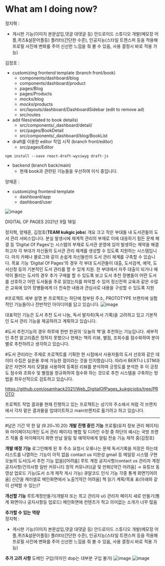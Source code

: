 # What am I doing now?  
  
정지혁 :  
- 게시판 기능(이미지 본문삽입,댓글 대댓글 등)
안드로이드 스튜디오 개발(메모장 어플,퀴즈&설문어플등)
플러터(간단한 수준), 인공지능(스타일 트렌스퍼 등을 적용해 프로필 사진에 변화를 주어 신선한 느낌을 줘 볼 수 있음, 사용 결정시 바로 적용 가능)  
  
김정호 :  
- customizing frontend template (branch front/book)  
  - components/dashboard/blog
  - components/dashboard/product
  - pages/Blog
  - pages/Products
  - _mocks_/blog
  - _mocks_/products
  - src/layouts/dashboard/DashboardSidebar (edit to remove ad)
  - src/routes
- add files(related to book details)
  - src/components/_dashboard/detail/
  - src/pages/BookDetail
  - src/components/_dashboard/blog/BookList  
- draft를 이용한 editor 작업 시작 (branch front/editor)
  - src/pages/Editor  
```
npm install --save react-draft-wysiwyg draft-js
```
- backend (branch back/main)
  - 현재 book과 관련된 기능들을 우선하여 이식 중입니다.  
    
양재훈 :  
- customizing frontend template  
  - dashboard/app
  - dashboard/user  

![image](https://user-images.githubusercontent.com/63538097/133967319-ec898419-a423-440e-86cd-51ba1965b924.png)

DIGITAL OF PAGES
2021년 9월 18일 


정지혁, 양재훈, 김정호(**TEAM kukgic jobs**)
개요
크고 작은 부대들 내 도서관들의 도서 관리 서비스입니다. 
분실 발생시에 체계적 관리의 부재로 이에 대응하기 힘든 문제 해결 등
 ‘Digital Of Pages’는 시스템의 부재로 도서관 운영에 있어 발생하는 제약을 해결하고자 각 부대가 자신들의 도서관 관리 체계를 생성할 수 있도록 지원하는 시스템입니다. 
마치 카페나 블로그와 같이 손쉽게 자신들만의 도서 관리 체계를 구축할 수 있습니다.
목표 기능
‘Digital Of Pages’의 경우 각 부대 도서관들이 대출, 도서검색, 예약, 도서신청 등의 기본적인 도서 관리를 할 수 있게 지원.
한 부대에서 자주 대출이 되거나 예약이 몰리는 도서의 경우 추가 구매를 할 수 있도록 보고
도서 추천
장병들이 어떤 도서를 선호하고 어떤 도서들을 주로 읽었는지를 파악할 수 있어 정신전력 교육과 같은 수많은 교육에 있어 장병들에게 더 친숙한 내용과 관심사로 내용을 구성할 수 있도록 지원



#프로젝트 세부 설명
본 프로젝트는 하단에 첨부된 주소, PROTOTYPE 브랜치에 실험적인 기능들이나 전반적인 아이디어를 담고 있습니다.
![image](https://user-images.githubusercontent.com/63538097/133967347-02b6cf24-649d-443b-be8d-c27eedc4f244.png)

대표적인 기능은 도서 추천 도서 나눔, 독서 발자취(독서 기록)을 고려하고 있고 기본적인 도서 관리 기능을 제공하려고 계획하고 있습니다. 

#도서 추천기능의 경우 하루에 한번 한권의 ‘오늘의 책'을 추천하는 기능입니다. 세부적인 추천 알고리즘은 정하지 못했으나 현재는 책의 리뷰, 별점, 조회수를 점수화하여 분야별로 추천하려고 생각하고 있습니다.

#도서 관리라는 주제로 프로젝트를 기획한 현 시점에서 사용자들의 도서 선호와 같은 데이터 수집은 실운용 후에 가능한 점이라는 것을 인지했습니다. 따라서 BERT나 LSTM과 같은 자연어 처리 모델을 사용하여 등록된 리뷰를 분석하여 긍정도를 분석한 후 이 긍정도 점수와 조회수 및 별점을 정규화하여 점수화 하는 것으로 추천 시스템을 구축하는 방법을 최우선적으로 검토하고 있습니다.

https://github.com/osamhack2021/Web_DigitalOfPages_kukgicjobs/tree/PROTO

프로젝트 작업 결과물
현재 진행하고 있는 프로젝트는 상기의 주소에서 처럼 각 브랜치에서 각자 맡은 결과물을  업데이트하고 main브랜치로 옮기려고 하고 있습니다.

 
 
------------------------------------------------------------------------------------------------------------------------------------
#남은 기간 약 한 달
(9.20~10.20)
**개발 진행 중인 기능**
프로필(유저 정보 관리 페이지)와 마이페이지(개인 도서 관리 페이지) 병합 및 디자인 수정 중
하단의 예시는 국방 프렌즈 작품 중 마이페이지 화면
반납 알림 및 예약자에게 알림 전송 기능 제작 중(김정호)

**개발 예정 기능**
로그인해제 된 후 주소 요청시 오류나는 문제 
독서기록을 저장은 하는데 리스트를 나열하는 기능이 아직 없음
contact us 미완성 gmail 등 메일링 시스템 구현
오늘의 도서(도서 추천 기능 없음)[어려움]
루트 계정 공지사항/contact us
관리자 계정 공지사항/건의사항
일반 커뮤니티
창작 커뮤니티(글 및 만화)[약간 어려움] → 
유튜브 동영상 업로드 기능(도서 소개 제작 게시 가능)
큐알코드 인식 기능
각종 통계 화면?[어려움]
신간을 캐러셀로 메인화면에서 노출?[약간 어려움]
책 읽기 계획/목표 표(아래와 같이 선택할 수 있는)?

**개선할 기능**
루트계정만들기(개발자 또는 최고 관리자 ui)
관리자 페이지 새로 만들기(통계 화면이나 공지사항등 업로드)
메인화면에 컨텐츠가 적고 의미없는 소개가 너무 많음

**추가할 수 있는 역량**  
정지혁 :  
- 게시판 기능(이미지 본문삽입,댓글 대댓글 등)
안드로이드 스튜디오 개발(메모장 어플,퀴즈&설문어플등)
플러터(간단한 수준), 인공지능(스타일 트렌스퍼 등을 적용해 프로필 사진에 변화를 주어 신선한 느낌을 줘 볼 수 있음, 사용 결정시 바로 적용 가능)  



**추가 고려 사항**
도메인 구입(약자인 dop는 대부분 구입 불가)
![image](https://user-images.githubusercontent.com/63538097/133967424-529a26d5-c437-4b08-9e5a-d038bc9da6a9.png)
![image](https://user-images.githubusercontent.com/63538097/133967444-58448712-8008-468d-b014-eacfa2744367.png)



